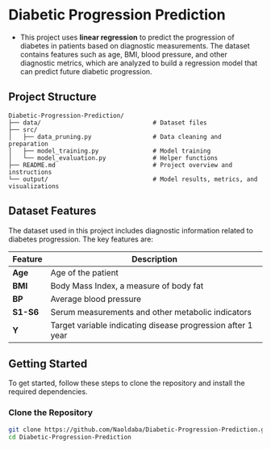 # Diabetic Progression Prediction

- This project uses **linear regression** to predict the progression of diabetes in patients based on diagnostic measurements. The dataset contains features such as age, BMI, blood pressure, and other diagnostic metrics, which are analyzed to build a regression model that can predict future diabetic progression.

## Project Structure

```plaintext
Diabetic-Progression-Prediction/
├── data/                               # Dataset files
├── src/
│   ├── data_pruning.py                 # Data cleaning and preparation
│   ├── model_training.py               # Model training
│   └── model_evaluation.py             # Helper functions
├── README.md                           # Project overview and instructions
└── output/                             # Model results, metrics, and visualizations
```

## Dataset Features

The dataset used in this project includes diagnostic information related to diabetes progression. The key features are:

| Feature       | Description                                              |
|---------------|----------------------------------------------------------|
| **Age**       | Age of the patient                                       |
| **BMI**       | Body Mass Index, a measure of body fat                   |
| **BP**        | Average blood pressure                                   |
| **S1-S6**     | Serum measurements and other metabolic indicators        |
| **Y**         | Target variable indicating disease progression after 1 year |

## Getting Started

To get started, follow these steps to clone the repository and install the required dependencies.

### Clone the Repository

```bash
git clone https://github.com/Naoldaba/Diabetic-Progression-Prediction.git
cd Diabetic-Progression-Prediction
```